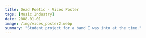 ```yaml
---
title: Dead Poetic - Vices Poster
tags: [Music Industry]
date: 2008-01-01
image: /img/vices_poster2.webp
summary: "Student project for a band I was into at the time."
---
```




